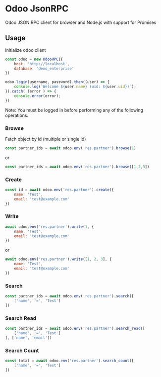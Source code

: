 # Odoo JsonRPC

Odoo JSON RPC client for browser and Node.js with support for Promises

## Usage

Initialize odoo client

```javascript
const odoo = new OdooRPC({
    host: 'http://localhost',
    database: 'demo_enterprise'
})

odoo.login(username, password).then((user) => {
    console.log(`Welcome ${user.name} (uid: ${user.uid})`);
}).catch( (error ) => {
    console.error(error);
})
```

Note: You must be logged in before performing any of the following operations.

### Browse

Fetch object by id (multiple or single id)

```javascript
const partner_ids = await odoo.env('res.partner').browse(1)

```

or

```javascript
const partner_ids = await odoo.env('res.partner').browse([1,2,3])

```

### Create

```javascript
const id = await odoo.env('res.partner').create({
    name: 'Test',
    email: 'test@example.com'
})
```

### Write

```javascript
await odoo.env('res.partner').write(1, {
    name: 'Test',
    email: 'test@example.com'
})
```

or

```javascript
await odoo.env('res.partner').write([1, 2, 3], {
    name: 'Test',
    email: 'test@example.com'
})
```

### Search 

```javascript
const partner_ids = await odoo.env('res.partner').search([
    ['name', '=', 'Test']
])
```


### Search Read

```javascript
const partner_ids = await odoo.env('res.partner').search_read([
    ['name', '=', 'Test']
], ['name', 'email'])
```


### Search Count

```javascript
const total = await odoo.env('res.partner').search_count([
    ['name', '=', 'Test']
])
```


